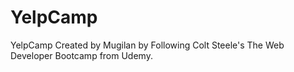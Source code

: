 # YelpCamp
YelpCamp Created by Mugilan by Following Colt Steele's The Web Developer Bootcamp from Udemy.

